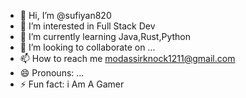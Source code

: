 - 👋 Hi, I’m @sufiyan820
- 👀 I’m interested in Full Stack Dev
- 🌱 I’m currently learning Java,Rust,Python
- 💞️ I’m looking to collaborate on ...
- 📫 How to reach me modassirknock1211@gmail.com
- 😄 Pronouns: ...
- ⚡ Fun fact: i Am A Gamer

<!---
sufiyan820/sufiyan820 is a ✨ special ✨ repository because its `README.md` (this file) appears on your GitHub profile.
You can click the Preview link to take a look at your changes.
--->
